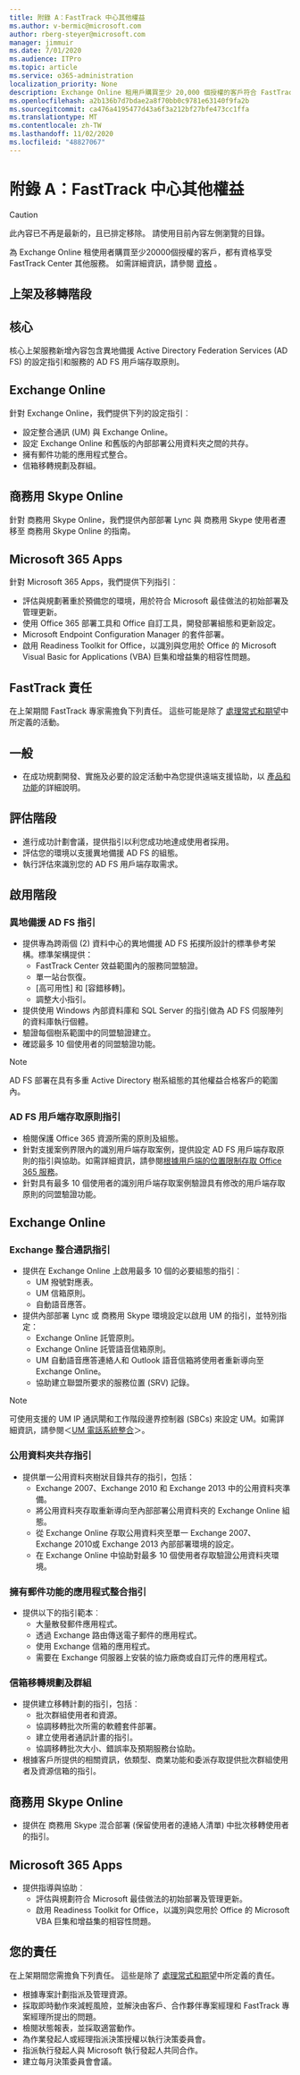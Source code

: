 ```yaml
---
title: 附錄 A：FastTrack 中心其他權益
ms.author: v-bermic@microsoft.com
author: rberg-steyer@microsoft.com
manager: jimmuir
ms.date: 7/01/2020
ms.audience: ITPro
ms.topic: article
ms.service: o365-administration
localization_priority: None
description: Exchange Online 租用戶購買至少 20,000 個授權的客戶符合 FastTrack Center 附加服務的資格。如需詳細資料，請參閱合格服務與計劃。
ms.openlocfilehash: a2b136b7d7bdae2a8f70bb0c9781e63140f9fa2b
ms.sourcegitcommit: ca476a4195477d43a6f3a212bf27bfe473cc1ffa
ms.translationtype: MT
ms.contentlocale: zh-TW
ms.lasthandoff: 11/02/2020
ms.locfileid: "48827067"
---
```

# <a name="appendix-a---fasttrack-center-additional-benefit"></a>附錄 A：FastTrack 中心其他權益

> [!CAUTION]
> 此內容已不再是最新的，且已排定移除。 請使用目前內容左側瀏覽的目錄。

為 Exchange Online 租使用者購買至少20000個授權的客戶，都有資格享受 FastTrack Center 其他服務。 如需詳細資訊，請參閱 [資格](eligibility.md) 。 
  
## <a name="onboarding-and-migration-phases"></a>上架及移轉階段

## <a name="core"></a>核心

核心上架服務新增內容包含異地備援 Active Directory Federation Services (AD FS) 的設定指引和服務的 AD FS 用戶端存取原則。 
  
## <a name="exchange-online"></a>Exchange Online

針對 Exchange Online，我們提供下列的設定指引︰
- 設定整合通訊 (UM) 與 Exchange Online。
- 設定 Exchange Online 和舊版的內部部署公用資料夾之間的共存。
- 擁有郵件功能的應用程式整合。 
- 信箱移轉規劃及群組。
    
## <a name="skype-for-business-online"></a>商務用 Skype Online

針對 商務用 Skype Online，我們提供內部部署 Lync 與 商務用 Skype 使用者遷移至 商務用 Skype Online 的指南。
  
## <a name="microsoft-365-apps"></a>Microsoft 365 Apps

針對 Microsoft 365 Apps，我們提供下列指引︰ 
- 評估與規劃著重於預備您的環境，用於符合 Microsoft 最佳做法的初始部署及管理更新。 
- 使用 Office 365 部署工具和 Office 自訂工具，開發部署組態和更新設定。 
- Microsoft Endpoint Configuration Manager 的套件部署。  
- 啟用 Readiness Toolkit for Office，以識別與您用於 Office 的 Microsoft Visual Basic for Applications (VBA) 巨集和增益集的相容性問題。
    
## <a name="fasttrack-responsibilities"></a>FastTrack 責任

在上架期間 FastTrack 專家需擔負下列責任。 這些可能是除了 [處理常式和期望](process-and-expectations.md)中所定義的活動。
  
## <a name="general"></a>一般

- 在成功規劃開發、實施及必要的設定活動中為您提供遠端支援協助，以 [產品和功能](products-and-capabilities.md)的詳細說明。
    
## <a name="assess-phase"></a>評估階段

- 進行成功計劃會議，提供指引以利您成功地達成使用者採用。 
- 評估您的環境以支援異地備援 AD FS 的組態。  
- 執行評估來識別您的 AD FS 用戶端存取需求。
    
## <a name="enable-phase"></a>啟用階段

### <a name="geo-redundant-ad-fs-guidance"></a>異地備援 AD FS 指引

- 提供專為跨兩個 (2) 資料中心的異地備援 AD FS 拓撲所設計的標準參考架構。標準架構提供：
  - FastTrack Center 效益範圍內的服務同盟驗證。 
  - 單一站台恢復。  
  - [高可用性] 和 [容錯移轉]。  
  - 調整大小指引。 
- 提供使用 Windows 內部資料庫和 SQL Server 的指引做為 AD FS 伺服陣列的資料庫執行個體。   
- 驗證每個樹系範圍中的同盟驗證建立。  
- 確認最多 10 個使用者的同盟驗證功能。
    
> [!NOTE]
> AD FS 部署在具有多重 Active Directory 樹系組態的其他權益合格客戶的範圍內。 
  
### <a name="ad-fs-client-access-policy-guidance"></a>AD FS 用戶端存取原則指引

- 檢閱保護 Office 365 資源所需的原則及組態。  
- 針對支援案例界限內的識別用戶端存取案例，提供設定 AD FS 用戶端存取原則的指引與協助。如需詳細資訊，請參閱[根據用戶端的位置限制存取 Office 365 服務](https://go.microsoft.com/fwlink/?LinkID=525689)。 
- 針對具有最多 10 個使用者的識別用戶端存取案例驗證具有修改的用戶端存取原則的同盟驗證功能。
    
## <a name="exchange-online"></a>Exchange Online

### <a name="exchange-unified-messaging-guidance"></a>Exchange 整合通訊指引

- 提供在 Exchange Online 上啟用最多 10 個的必要組態的指引︰ 
  - UM 撥號對應表。   
  - UM 信箱原則。 
  - 自動語音應答。  
- 提供內部部署 Lync 或 商務用 Skype 環境設定以啟用 UM 的指引，並特別指定：  
  - Exchange Online 託管原則。  
  - Exchange Online 託管語音信箱原則。 
  - UM 自動語音應答連絡人和 Outlook 語音信箱將使用者重新導向至 Exchange Online。 
  - 協助建立聯盟所要求的服務位置 (SRV) 記錄。
> [!NOTE]
> 可使用支援的 UM IP 通訊閘和工作階段邊界控制器 (SBCs) 來設定 UM。如需詳細資訊，請參閱＜[UM 電話系統整合](https://go.microsoft.com/fwlink/?LinkID=809293)＞。 
  
### <a name="public-folder-coexistence-guidance"></a>公用資料夾共存指引

- 提供單一公用資料夾樹狀目錄共存的指引，包括：  
  - Exchange 2007、Exchange 2010 和 Exchange 2013 中的公用資料夾準備。 
  - 將公用資料夾存取重新導向至內部部署公用資料夾的 Exchange Online 組態。  
  - 從 Exchange Online 存取公用資料夾至單一 Exchange 2007、Exchange 2010或 Exchange 2013 內部部署環境的設定。  
  - 在 Exchange Online 中協助對最多 10 個使用者存取驗證公用資料夾環境。
    
### <a name="mail-enabled-application-integration-guidance"></a>擁有郵件功能的應用程式整合指引

- 提供以下的指引範本︰  
  - 大量散發郵件應用程式。  
  - 透過 Exchange 路由傳送電子郵件的應用程式。  
  - 使用 Exchange 信箱的應用程式。  
  - 需要在 Exchange 伺服器上安裝的協力廠商或自訂元件的應用程式。
    
### <a name="mailbox-migration-planning-and-grouping"></a>信箱移轉規劃及群組

- 提供建立移轉計劃的指引，包括︰  
  - 批次群組使用者和資源。
  - 協調移轉批次所需的軟體套件部署。   
  - 建立使用者通訊計畫的指引。 
  - 協調移轉批次大小、錯誤率及預期服務台協助。 
- 根據客戶所提供的相關資訊，依類型、商業功能和委派存取提供批次群組使用者及資源信箱的指引。
    
## <a name="skype-for-business-online"></a>商務用 Skype Online

- 提供在 商務用 Skype 混合部署 (保留使用者的連絡人清單) 中批次移轉使用者的指引。
    
## <a name="microsoft-365-apps"></a>Microsoft 365 Apps

- 提供指導與協助︰  
  - 評估與規劃符合 Microsoft 最佳做法的初始部署及管理更新。
  - 啟用 Readiness Toolkit for Office，以識別與您用於 Office 的 Microsoft VBA 巨集和增益集的相容性問題。
  
## <a name="your-responsibilities"></a>您的責任

在上架期間您需擔負下列責任。 這些是除了 [處理常式和期望](process-and-expectations.md)中所定義的責任。 
  
- 根據專案計劃指派及管理資源。  
- 採取即時動作來減輕風險，並解決由客戶、合作夥伴專案經理和 FastTrack 專案經理所提出的問題。   
- 檢閱狀態報表，並採取適當動作。   
- 為作業發起人或經理指派決策授權以執行決策委員會。  
- 指派執行發起人與 Microsoft 執行發起人共同合作。  
- 建立每月決策委員會會議。
